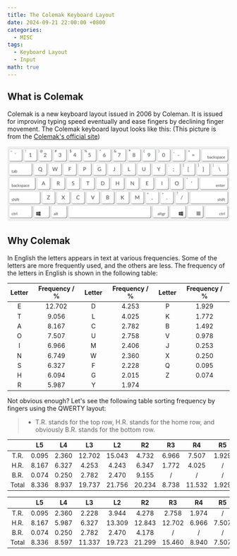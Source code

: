 ```yaml
---
title: The Colemak Keyboard Layout
date: 2024-09-21 22:00:00 +0800
categories:
  - MISC
tags:
  - Keyboard Layout
  - Input
math: true
---
```


## What is Colemak

Colemak is a new keyboard layout issued in 2006 by Coleman. It is issued for improving typing speed eventually and ease fingers by declining finger movement. The Colemak keyboard layout looks like this: (This picture is from the [Colemak's official site](https://colemak.com/))

![Colemak](/_posts/assets/pic/202409/Colemak3.png)

## Why Colemak

In English the letters appears in text at various frequencies. Some of the letters are more frequently used, and the others are less. The frequency of the letters in English is shown in the following table:

| Letter | Frequency / % | Letter | Frequency / % | Letter | Frequency / % |
| :----: | :-----------: | :----: | :-----------: | :----: | :-----------: |
|   E    |    12.702     |   D    |     4.253     |   P    |     1.929     |
|   T    |     9.056     |   L    |     4.025     |   K    |     1.772     |
|   A    |     8.167     |   C    |     2.782     |   B    |     1.492     |
|   O    |     7.507     |   U    |     2.758     |   V    |     0.978     |
|   I    |     6.966     |   M    |     2.406     |   J    |     0.253     |
|   N    |     6.749     |   W    |     2.360     |   X    |     0.250     |
|   S    |     6.327     |   F    |     2.228     |   Q    |     0.095     |
|   H    |     6.094     |   G    |     2.015     |   Z    |     0.074     |
|   R    |     5.987     |   Y    |     1.974     |        |               |

Not obvious enough? Let's see the following table sorting frequency by fingers using the QWERTY layout:

> - T.R. stands for the top row, H.R. stands for the home row, and obviously B.R. stands for the bottom row.

|       |  L5   |  L4   |   L3   |   L2   |   R2   |  R3   |   R4   |  R5   | Total  |
| :---: | :---: | :---: | :----: | :----: | :----: | :---: | :----: | :---: | :----: |
| T.R.  | 0.095 | 2.360 | 12.702 | 15.043 | 4.732  | 6.966 | 7.507  | 1.929 | 51.334 |
| H.R.  | 8.167 | 6.327 | 4.253  | 4.243  | 6.347  | 1.772 | 4.025  |   /   | 35.134 |
| B.R.  | 0.074 | 0.250 | 2.782  | 2.470  | 9.155  |   /   |   /    |   /   | 14.731 |
| Total | 8.336 | 8.937 | 19.737 | 21.756 | 20.234 | 8.738 | 11.532 | 1.929 |  100   |



|       |  L5   |  L4   |   L3   |   L2   |   R2   |   R3   |  R4   |  R5   | Total  |
| :---: | :---: | :---: | :----: | :----: | :----: | :----: | :---: | :---: | :----: |
| T.R.  | 0.095 | 2.360 | 2.228  | 3.944  | 4.278  | 2.758  | 1.974 |   /   | 17.637 |
| H.R.  | 8.167 | 5.987 | 6.327  | 13.309 | 12.843 | 12.702 | 6.966 | 7.507 | 73.808 |
| B.R.  | 0.074 | 0.250 | 2.782  | 2.470  | 4.178  |   /    |   /   |   /   | 9.754  |
| Total | 8.336 | 8.597 | 11.337 | 19.723 | 21.299 | 15.460 | 8.940 | 7.507 |  100   |
